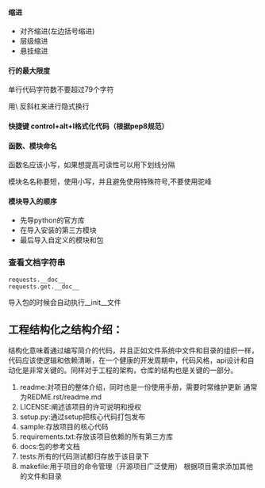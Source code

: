 #### 缩进
- 对齐缩进(左边括号缩进)
- 层级缩进
- 悬挂缩进

#### 行的最大限度

单行代码字符数不要超过79个字符

用\ 反斜杠来进行隐式换行

#### 快捷键 control+alt+l格式化代码（根据pep8规范）
#### 函数、模块命名
函数名应该小写，如果想提高可读性可以用下划线分隔

模块名名称要短，使用小写，并且避免使用特殊符号,不要使用驼峰

#### 模块导入的顺序
- 先导python的官方库
- 在导入安装的第三方模块
- 最后导入自定义的模块和包
### 查看文档字符串
```
requests.__doc__
requests.get.__doc__
```
导入包的时候会自动执行__init__文件

## 工程结构化之结构介绍：

 结构化意味着通过编写简介的代码，并且正如文件系统中文件和目录的组织一样，代码应该使逻辑和依赖清晰，在一个健康的开发周期中，代码风格，api设计和自动化是非常关键的。同样对于工程的架构，仓库的结构也是关键的一部分。
1. readme:对项目的整体介绍，同时也是一份使用手册，需要时常维护更新 通常为REDME.rst/readme.md
2. LICENSE:阐述该项目的许可说明和授权
3. setup.py:通过setup把核心代码打包发布
4. sample:存放项目的核心代码
5. requirements.txt:存放该项目依赖的所有第三方库
6. docs:包的参考文档
7. tests:所有的代码测试都归存放于该目录下
8. makefile:用于项目的命令管理（开源项目广泛使用）
根据项目需求添加其他的文件和目录